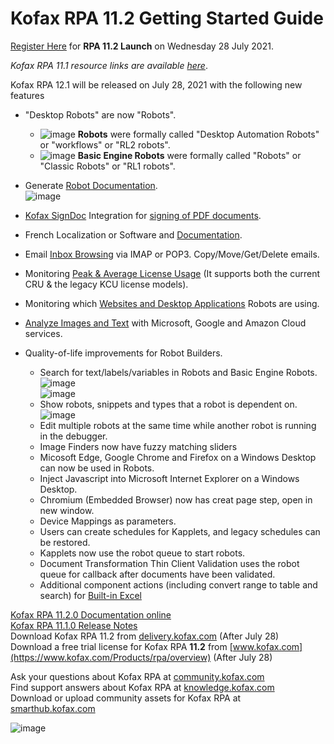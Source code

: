 # Kofax RPA 11.2 Getting Started Guide

[Register Here](https://event.on24.com/wcc/r/3318568/3A3A47AB1937E08939DA181B20962FB8/2711588) for **RPA 11.2 Launch** on Wednesday 28 July 2021.  
 
*Kofax RPA 11.1 resource links are available [here](https://github.com/KofaxRPA/RPA-11.1#readme)*.  

Kofax RPA 12.1 will be released on July 28, 2021 with the following new features
* "Desktop Robots" are now "Robots".
  * ![image](https://user-images.githubusercontent.com/47416964/126156358-f0fd60e6-82da-44f0-b23a-487f8c6234aa.png)
**Robots** were formally called "Desktop Automation Robots" or "workflows" or "RL2 robots".
  * ![image](https://user-images.githubusercontent.com/47416964/126156337-8c85f723-d5c9-4cff-9c4e-4fc6ee2d67c7.png)
**Basic Engine Robots** were formally called "Robots" or "Classic Robots" or "RL1 robots".
* Generate [Robot Documentation](https://docshield.kofax.com/RPA/en_US/11.2.0_ea1ydbmwk9/help/rpa_help/kap_help/mgmtconsole/c_robotdocumentation.html#c_robotdocumentation).  
![image](https://user-images.githubusercontent.com/47416964/126157397-be991571-3584-446f-857d-b921e80f9a61.png)

* [Kofax SignDoc](https://www.kofax.com/products/signdoc) Integration for [signing of PDF documents](https://docshield.kofax.com/RPA/en_US/11.2.0_ea1ydbmwk9/help/rpa_help/kap_help/designstudio/c_dassigndoc.html).
* French Localization or Software and [Documentation](https://docshield.kofax.com/RPA/fr_FR/11.2.0_ea1ydbmwk9/help/rpa_help/kap_help/c_welcomegeneral.html).
* Email [Inbox Browsing](https://docshield.kofax.com/RPA/en_US/11.2.0_ea1ydbmwk9/help/rpa_help/kap_help/designstudio/c_dasmailstep.html) via IMAP or POP3. Copy/Move/Get/Delete emails.
* Monitoring [Peak & Average License Usage](https://docshield.kofax.com/RPA/en_US/11.2.0_ea1ydbmwk9/help/rpa_help/kap_help/kafrpa/c_kafkviews.html#concept_views_usage) (It supports both the current CRU & the legacy KCU license models).
* Monitoring which [Websites and Desktop Applications](https://docshield.kofax.com/RPA/en_US/11.2.0_ea1ydbmwk9/help/rpa_help/kap_help/kafrpa/c_kafkviews.html#concept_views_usage) Robots are using.
* [Analyze Images and Text](https://docshield.kofax.com/RPA/en_US/11.2.0_ea1ydbmwk9/help/rpa_help/kap_help/designstudio/c_cloudai.html) with Microsoft, Google and Amazon Cloud services.  
* Quality-of-life improvements for Robot Builders.  
  * Search for text/labels/variables in Robots and Basic Engine Robots.  
![image](https://user-images.githubusercontent.com/47416964/126157249-a6538512-6ff1-45e8-838d-4a03543240ff.png)  
![image](https://user-images.githubusercontent.com/47416964/126157280-570f5402-de7d-41ee-a789-e739f6f250cd.png)
  * Show robots, snippets and types that a robot is dependent on.  
![image](https://user-images.githubusercontent.com/47416964/126157181-21a8d981-310e-4d80-9872-d9d3031c0c97.png)
  * Edit multiple robots at the same time while another robot is running in the debugger.
  * Image Finders now have fuzzy matching sliders
  * Micosoft Edge, Google Chrome and Firefox on a Windows Desktop can now be used in Robots.
  * Inject Javascript into Microsoft Internet Explorer on a Windows Desktop.
  * Chromium (Embedded Browser) now has creat page step, open in new window.
  * Device Mappings as parameters.
  * Users can create schedules for Kapplets, and legacy schedules can be restored.
  * Kapplets now use the robot queue to start robots.
  * Document Transformation Thin Client Validation uses the robot queue for callback after documents have been validated.
  * Additional component actions (including convert range to table and search) for [Built-in Excel](https://docshield.kofax.com/RPA/en_US/11.2.0_ea1ydbmwk9/help/rpa_help/kap_help/designstudio/c_builtinexcel.html)

[Kofax RPA 11.2.0 Documentation online](https://docshield.kofax.com/Portal/Products/en_US/RPA/11.2.0_ea1ydbmwk9/RPA.htm)  
[Kofax RPA 11.1.0 Release Notes](https://docshield.kofax.com/RPA/en_US/11.2.0_ea1ydbmwk9/help/rpa_rn/rpa_releasenotes/c_aboutthisrelease.html)  
Download Kofax RPA 11.2 from [delivery.kofax.com](https://delivery.kofax.com)   (After July 28)  
Download a free trial license for Kofax RPA **11.2** from [www.kofax.com](https://www.kofax.com/Products/rpa/overview)  (After July 28)  

Ask your questions about Kofax RPA at [community.kofax.com](https://community.kofax.com/)  
Find support answers about Kofax RPA at [knowledge.kofax.com](https://knowledge.kofax.com/Robotic_Process_Automation)  
Download or upload community assets for Kofax RPA at [smarthub.kofax.com](https://smarthub.kofax.com/apps/?product=Kofax+RPA)  
  
![image](https://user-images.githubusercontent.com/47416964/125473444-185fa139-e8b0-4916-99fa-9aee4f466fd0.png)
